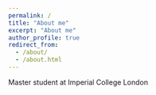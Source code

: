 ```yaml
---
permalink: /
title: "About me"
excerpt: "About me"
author_profile: true
redirect_from: 
  - /about/
  - /about.html
---
```


Master student at Imperial College London
